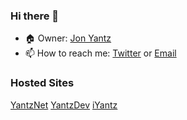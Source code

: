 ### Hi there 👋

- 🏠 Owner: [Jon Yantz](https://github.com/jryantz)
- 📫 How to reach me: [Twitter](https://twitter.com/jryantz) or [Email](mailto:jon@yantz.dev)

### Hosted Sites

[YantzNet](https://yantznet.com)
[YantzDev](https://yantz.dev)
[iYantz](https://iyantz.com)
